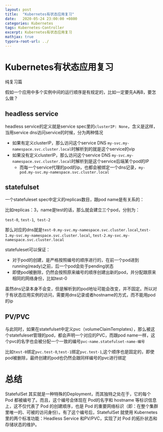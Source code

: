 ```yaml
---
layout: post
title:  "Kubernetes有状态应用复习"
date:   2020-05-24 23:00:00 +0800
categories: Kubernetes
tags: Kubernetes-Controller
excerpt: Kubernetes有状态应用复习
mathjax: true
typora-root-url: ../
---
```


# Kubernetes有状态应用复习

纯复习篇

假如一个应用中多个实例中间的运行顺序是有规定的，比如一定要先A再B，要怎么做？

## headless service

headless service的定义就是service spec里的`clusterIP: None`，含义是这样，当用service dns访问service的时候，分为两种情况

* 如果有定义clusterIP，那么访问这个service DNS `my-svc.my-namespace.svc.cluster.local`时解析到的就是这个service的vip
* 如果没有定义clusterIP，那么访问这个service DNS `my-svc.my-namespace.svc.cluster.local`时解析到是这个service后端某个pod的IP
  * 而每一个service代理的pod的ip，也都会被绑定一个dns记录，`my-pod.my-svc.my-namespace.svc.cluster.local`

## statefulset

一个statefuleset spec中定义的replicas数目，跟pod name是有关系的：

比如replicas：3，name是test的话，那么就会建立三个pod，分别为：

`test-0`, `test-1`,` test-2`

那么对应的dns就是`test-0.my-svc.my-namespace.svc.cluster.local`,`test-1.my-svc.my-namespace.svc.cluster.local`, `test-2.my-svc.my-namespace.svc.cluster.local`

statefuleset可以保证：

* 对于pod的创建，是严格按照编号的顺序进行的，在前一个pod进到running(ready)之前，后一个pod会处于pending状态
* 即使pod被删除，仍然会按照原来编号的顺序创建出新的pod，并分配跟原来相同的网络身份，比如test-0

虽然dns记录本身不会变，但是解析到的pod地址可能会改变，并不固定。所以对于有状态应用实例的访问，需要用dns记录或者hostname的方式，而不能用pod的ip

## PV/PVC

与此同时，如果在statefulset中定义pvc（volumeClaimTemplates），那么被这个statefuleset管理的pod，都会声明一个对应的PVC，而跟pod name一样，这个pvc的名字也会被分配一个一致的编号`pvc-name.statefulset-name-编号`

比如`test-0`绑定`pvc.test-0`,`test-1`绑定`pvc.test-1`,这个顺序也是固定的，即使pod被删除，最终创建的pod也仍然会跟同样编号的pvc进行绑定

# 总结

StatefulSet 其实就是一种特殊的Deployment，而其独特之处在于，它的每个 Pod 都被编号了。而且，这个编号会体现在 Pod的名字和 hostname 等标识信息上，这不仅代表了 Pod 的创建顺序，也是 Pod 的重要网络标识（即：在整个集群里唯一的、可被的访问身份）。有了这个编号后，StatefulSet 就使用 Kubernetes 里的两个标准功能：Headless Service 和PV/PVC，实现了对 Pod 的拓扑状态和存储状态的维护。